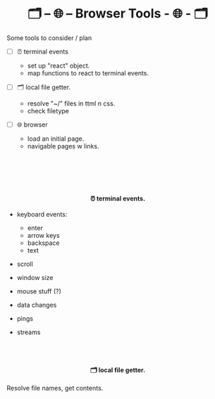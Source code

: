 <h1 align="center">🗂 – 🌐 – Browser Tools - 🌐 - 🗂</h1>

Some tools to consider / plan
  
 - ☐ ⏰ terminal events
   - set up "react" object.
   - map functions to react to terminal events.    
    
 - ☐ 🗂 local file getter. 
   - resolve "~/" files in ttml n css.
   - check filetype

- ☐ 🌐 browser 
   - load an initial page.
   - navigable pages w links.
   
 <br /><br /><br /><br />





<h4 align="center" id="events">⏰ terminal events.</h4>

 - keyboard events:
   - enter
   - arrow keys
   - backspace
   - text
 - scroll
 - window size
 - mouse stuff (?)
 
 - data changes
 - pings
 - streams
 
 <br /><br />
 
 
 
 <h4 align="center" id="events">🗂 local file getter.</h4>

Resolve file names, get contents. 

 
 
 
 
 
 
 
 
